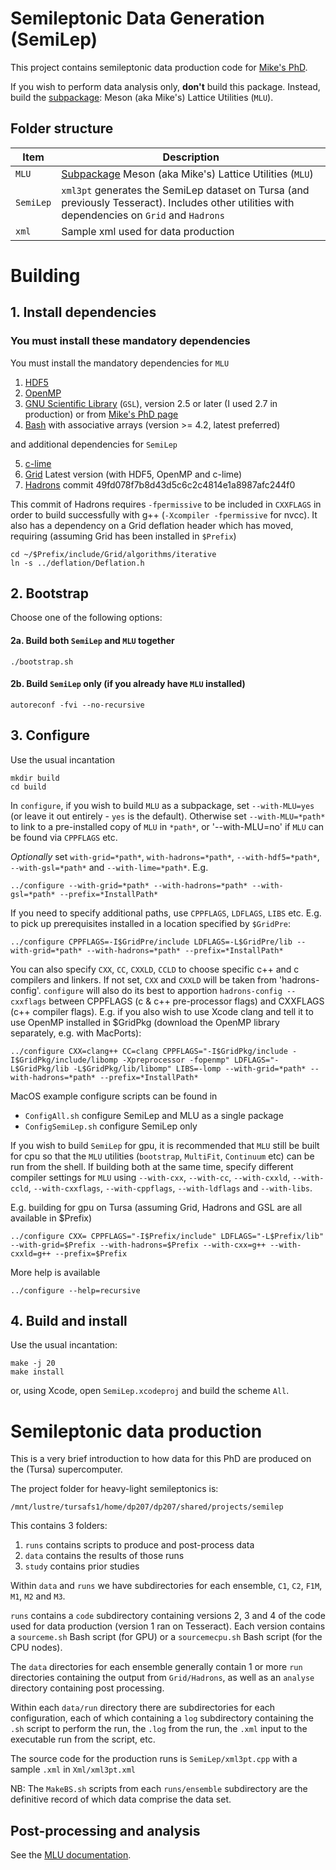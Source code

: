 # Semileptonic Data Generation (SemiLep)

This project contains semileptonic data production code for [Mike's PhD](http://lqcd.me/PhD/).

If you wish to perform data analysis only, **don't** build this package. Instead, build the [subpackage](MLU/readme.md): Meson (aka Mike's) Lattice Utilities (`MLU`).

## Folder structure

| Item | Description |
| --- | --- |
| `MLU` | [Subpackage](MLU/readme.md) Meson (aka Mike's) Lattice Utilities (`MLU`) | 
| `SemiLep` | `xml3pt` generates the SemiLep dataset on Tursa (and previously Tesseract). Includes other utilities with dependencies on `Grid` and `Hadrons` |
| `xml` | Sample xml used for data production | 

# Building

## 1. Install dependencies

### You must install these mandatory dependencies

You must install the mandatory dependencies for `MLU`

1. [HDF5]
2. [OpenMP]
3. [GNU Scientific Library][gsl] (`GSL`), version 2.5 or later (I used 2.7 in production) or from [Mike's PhD page][MikeGSL]
4. [Bash] with associative arrays (version >= 4.2, latest preferred)

and additional dependencies for `SemiLep`

5. [c-lime][lime]
6. [Grid] Latest version (with HDF5, OpenMP and c-lime)
7. [Hadrons] commit 49fd078f7b8d43d5c6c2c4814e1a8987afc244f0

This commit of Hadrons requires `-fpermissive` to be included in `CXXFLAGS` in order to build successfully with g++ (`-Xcompiler -fpermissive` for nvcc). It also has a dependency on a Grid deflation header which has moved, requiring (assuming Grid has been installed in `$Prefix`)

    cd ~/$Prefix/include/Grid/algorithms/iterative
    ln -s ../deflation/Deflation.h

[hdf5]: https://www.hdfgroup.org/solutions/hdf5/
[openmp]: https://www.openmp.org
[gsl]: https://www.gnu.org/software/gsl/doc/html/index.html
[MikeGSL]: http://lqcd.me/PhD/tar/gsl-2.7.tar.gz
[bash]: https://www.gnu.org/software/bash/
[lime]: https://usqcd-software.github.io/c-lime/
[grid]: https://github.com/paboyle/Grid
[hadrons]: https://github.com/aportelli/Hadrons

## 2. Bootstrap

Choose one of the following options:

#### 2a. Build both `SemiLep` and `MLU` together

    ./bootstrap.sh

#### 2b. Build `SemiLep` only (if you already have `MLU` installed)

    autoreconf -fvi --no-recursive

## 3. Configure

Use the usual incantation

    mkdir build
    cd build

In `configure`, if you wish to build `MLU` as a subpackage, set `--with-MLU=yes` (or leave it out entirely - `yes` is the default). Otherwise set `--with-MLU=*path*` to link to a pre-installed copy of `MLU` in `*path*`, or '--with-MLU=no' if `MLU` can be found via `CPPFLAGS` etc.

*Optionally* set `with-grid=*path*`, `with-hadrons=*path*`, `--with-hdf5=*path*`, `--with-gsl=*path*` and `--with-lime=*path*`. E.g.

    ../configure --with-grid=*path* --with-hadrons=*path* --with-gsl=*path* --prefix=*InstallPath*

If you need to specify additional paths, use `CPPFLAGS`, `LDFLAGS`, `LIBS` etc.
E.g. to pick up prerequisites installed in a location specified by `$GridPre`: 

    ../configure CPPFLAGS=-I$GridPre/include LDFLAGS=-L$GridPre/lib --with-grid=*path* --with-hadrons=*path* --prefix=*InstallPath*

You can also specify `CXX`, `CC`, `CXXLD`, `CCLD` to choose specific c++ and c compilers and linkers. If not set, `CXX` and `CXXLD` will be taken from 'hadrons-config'. `configure` will also do its best to apportion `hadrons-config --cxxflags` between CPPFLAGS (c & c++ pre-processor flags) and CXXFLAGS (c++ compiler flags). E.g. if you also wish to use Xcode clang and tell it to use OpenMP installed in $GridPkg (download the OpenMP library separately, e.g. with MacPorts):

    ../configure CXX=clang++ CC=clang CPPFLAGS="-I$GridPkg/include -I$GridPkg/include/libomp -Xpreprocessor -fopenmp" LDFLAGS="-L$GridPkg/lib -L$GridPkg/lib/libomp" LIBS=-lomp --with-grid=*path* --with-hadrons=*path* --prefix=*InstallPath*

MacOS example configure scripts can be found in

* `ConfigAll.sh` configure SemiLep and MLU as a single package
* `ConfigSemiLep.sh` configure SemiLep only

If you wish to build `SemiLep` for gpu, it is recommended that `MLU` still be built for cpu so that the `MLU` utilities (`bootstrap`, `MultiFit`, `Continuum` etc) can be run from the shell. If building both at the same time, specify different compiler settings for `MLU` using `--with-cxx`, `--with-cc`, `--with-cxxld`, `--with-ccld`, `--with-cxxflags`, `--with-cppflags`, `--with-ldflags` and `--with-libs`.  

E.g. building for gpu on Tursa (assuming Grid, Hadrons and GSL are all available in $Prefix)

    ../configure CXX= CPPFLAGS="-I$Prefix/include" LDFLAGS="-L$Prefix/lib" --with-grid=$Prefix --with-hadrons=$Prefix --with-cxx=g++ --with-cxxld=g++ --prefix=$Prefix

More help is available

    ../configure --help=recursive

## 4. Build and install

Use the usual incantation:

    make -j 20
    make install

or, using Xcode, open `SemiLep.xcodeproj` and build the scheme `All`.

# Semileptonic data production

This is a very brief introduction to how data for this PhD are produced on the (Tursa) supercomputer.

The project folder for heavy-light semileptonics is:

    /mnt/lustre/tursafs1/home/dp207/dp207/shared/projects/semilep

This contains 3 folders:

1. `runs` contains scripts to produce and post-process data
2. `data` contains the results of those runs
3. `study` contains prior studies

Within `data` and `runs` we have subdirectories for each ensemble, `C1`, `C2`, `F1M`, `M1`, `M2` and `M3`.

`runs` contains a `code` subdirectory containing versions 2, 3 and 4 of the code used for data production (version 1 ran on Tesseract). Each version contains a `sourceme.sh` Bash script (for GPU) or a `sourcemecpu.sh` Bash script (for the CPU nodes).

The `data` directories for each ensemble generally contain 1 or more `run` directories containing the output from `Grid/Hadrons`, as well as an `analyse` directory containing post processing.

Within each `data/run` directory there are subdirectories for each configuration, each of which containing a `log` subdirectory containing the `.sh` script to perform the run, the `.log` from the run, the `.xml` input to the executable run from the script, etc.

The source code for the production runs is `SemiLep/xml3pt.cpp` with a sample `.xml` in `Xml/xml3pt.xml`

NB: The `MakeBS.sh` scripts from each `runs/ensemble` subdirectory are the definitive record of which data comprise the data set.

## Post-processing and analysis

See the [MLU documentation](MLU/readme.md).
